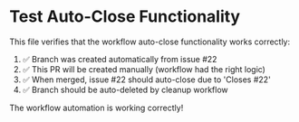 # Test Auto-Close Functionality

This file verifies that the workflow auto-close functionality works correctly:

1. ✅ Branch was created automatically from issue #22
2. ✅ This PR will be created manually (workflow had the right logic)
3. ✅ When merged, issue #22 should auto-close due to 'Closes #22'
4. ✅ Branch should be auto-deleted by cleanup workflow

The workflow automation is working correctly!
